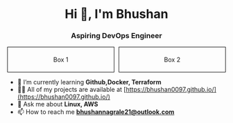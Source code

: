 <h1 align="center">Hi 👋, I'm Bhushan</h1>
<h3 align="center">Aspiring DevOps Engineer</h3>

<div style="display: flex;">
    <div style="flex: 1; border: 1px solid #000; padding: 20px; margin-right: 10px; text-align: center;">
        Box 1
    </div>
    <div style="flex: 1; border: 1px solid #000; padding: 20px; text-align: center;">
        Box 2
    </div>
</div>

 - 🌱 I’m currently learning **Github,Docker, Terraform** <br>
- 👨‍💻 All of my projects are available at [https://bhushan0097.github.io/](https://bhushan0097.github.io/)  <br>
- 💬 Ask me about **Linux, AWS**  <br>
- 📫 How to reach me **bhushannagrale21@outlook.com**  <br> </th> 






